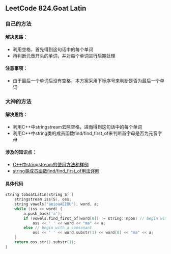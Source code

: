 ## LeetCode 824.Goat Latin

### 自己的方法
#### 解决思路：    
* 利用空格，首先得到这句话中的每个单词	
* 再判断元音开头的单词，并对每个单词进行后期处理	
#### 注意事项：
* 由于最后一个单词后没有空格，本方案采用下标序号来判断是否为最后一个单词

### 大神的方法
#### 解决思路：
* 利用C++中stringstream去除空格，进而得到这句话中的每个单词
* 利用C++中string类的成员函数find/find_first_of来判断首字母是否为元音字母
#### 涉及的知识点：
* [C++中stringstream的使用方法和样例](https://blog.csdn.net/sophia1224/article/details/53054698)
* [string类成员函数find/find_first_of用法详解](https://blog.csdn.net/iot_change/article/details/8496977)
#### 具体代码

```c++
string toGoatLatin(string S) {
    stringstream iss(S), oss;
    string vowels("aeiouAEIOU"), word, a;
    while (iss >> word) {
        a.push_back('a');
        if (vowels.find_first_of(word[0]) != string::npos) // begin with a vowel, hint:  here "string::npos"means find failed
            oss << ' ' << word << "ma" << a;
        else // begin with a consonant
            oss << ' ' << word.substr(1) << word[0] << "ma" << a;
    }
    return oss.str().substr(1);
}
```